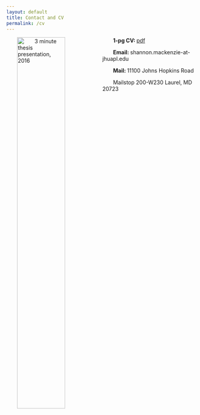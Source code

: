 ```yaml
---
layout: default
title: Contact and CV
permalink: /cv
---
```

<style>  
    p {  
      text-indent: 2.0em;  
    }  
  </style>
  
<p>
<img src="{{ site.url }}/images/26454324292_4515eac1ba_o.jpg" alt="3 minute thesis presentation, 2016" style="float:left;width:50%;height:50%">
<p>     <b> 1-pg CV: </b> <a href="https://github.com/shannonmackenzie/shannonmackenzie.github.io/blob/master/cvs/cv_June2019_full.pdf"> pdf</a></p>
  
 <p>     <b> Email: </b> shannon.mackenzie-at-jhuapl.edu </p>
  
   <p>     <b> Mail: </b> 11100 Johns Hopkins Road </p>
 <p>  <p> Mailstop 200-W230 Laurel, MD 20723 </p></p>
 
 </p>


